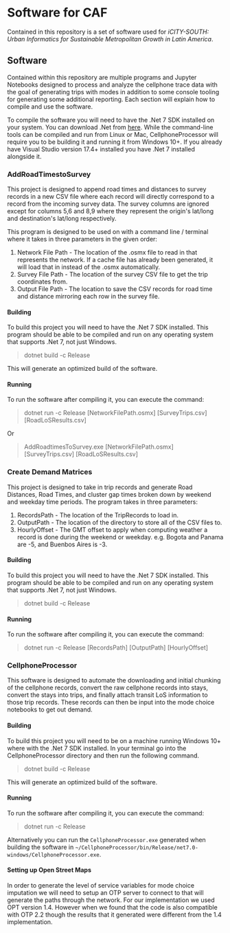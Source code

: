 # Software for CAF 

Contained in this repository is a set of software used for _iCITY-SOUTH: Urban Informatics for Sustainable 
Metropolitan Growth in Latin America_.

## Software

Contained within this repository are multiple programs and Jupyter Notebooks designed to process and
analyze the cellphone trace data with the goal of generating trips with modes in addition to some console
tooling for generating some additional reporting.  Each section will explain how to compile and use the
software.

To compile the software you will need to have the .Net 7 SDK installed on your system.  You can download .Net from
[here](https://dotnet.microsoft.com/en-us/download/dotnet/7.0).  While the command-line tools can be compiled and run
from Linux or Mac, CellphoneProcessor will require you to be building it and running it from Windows 10+.  If you already
have Visual Studio version 17.4+ installed you have .Net 7 installed alongside it.

### AddRoadTimestoSurvey

This project is designed to append road times and distances to survey records in a new CSV file where each record will directly
correspond to a record from the incoming survey data.  The survey columns are ignored except for columns 5,6 and 8,9 where
they represent the origin's lat/long and destination's lat/long respectively.

This program is designed to be used on with a command line / terminal where it takes in three parameters in the given order:

1. Network File Path - The location of the .osmx file to read in that represents the network.  If a cache file has already been generated, it will load that in instead of the .osmx automatically.
1. Survey File Path - The location of the survey CSV file to get the trip coordinates from.
1. Output File Path - The location to save the CSV records for road time and distance mirroring each row in the survey file.

#### Building

To build this project you will need to have the .Net 7 SDK installed.  This program should be able to be compiled and run
on any operating system that supports .Net 7, not just Windows.

> dotnet build -c Release

This will generate an optimized build of the software.


#### Running

To run the software after compiling it, you can execute the command:

> dotnet run -c Release [NetworkFilePath.osmx] [SurveyTrips.csv] [RoadLoSResults.csv]

Or

> AddRoadtimesToSurvey.exe [NetworkFilePath.osmx] [SurveyTrips.csv] [RoadLoSResults.csv]

### Create Demand Matrices

This project is designed to take in trip records and generate Road Distances, Road Times, and cluster gap times broken down
by weekend and weekday time periods.  The program takes in three parameters:

1. RecordsPath - The location of the TripRecords to load in.
1. OutputPath - The location of the directory to store all of the CSV files to.
1. HourlyOffset - The GMT offset to apply when computing weather a record is done during the weekend or weekday.  e.g. Bogota and Panama are -5, and Buenbos Aires is -3.

#### Building

To build this project you will need to have the .Net 7 SDK installed.  This program should be able to be compiled and run
on any operating system that supports .Net 7, not just Windows.

> dotnet build -c Release

#### Running

To run the software after compiling it, you can execute the command:

> dotnet run -c Release [RecordsPath] [OutputPath] [HourlyOffset]

### CellphoneProcessor

This software is designed to automate the downloading and initial chunking of the cellphone records,
convert the raw cellphone records into stays, convert the stays into trips, and finally attach
transit LoS information to those trip records.  These records can then be input into the mode choice
notebooks to get out demand.

#### Building

To build this project you will need to be on a machine running Windows 10+ where with the .Net 7 SDK installed.
In your terminal go into the CellphoneProcessor directory and then run the following command.

> dotnet build -c Release

This will generate an optimized build of the software.

#### Running

To run the software after compiling it, you can execute the command:

> dotnet run -c Release

Alternatively you can run the `CellphoneProcessor.exe` generated when building the software in
`~/CellphoneProcessor/bin/Release/net7.0-windows/CellphoneProcessor.exe`.

#### Setting up Open Street Maps

In order to generate the level of service variables for mode choice imputation we will need to setup an OTP server
to connect to that will generate the paths through the network.  For our implementation we used OPT version 1.4. However
when we found that the code is also compatible with OTP 2.2 though the results that it generated were different from the
1.4 implementation.

